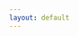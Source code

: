 ```yaml
---
layout: default
---
```


<div class="container">
  <div class="sliding-background"></div>
</div>


<style>
html, body {margin: 0; height: 100%; overflow: hidden}

.container {
  overflow: hidden;
  height:100%
}

.sliding-background {
  background: url("assets/img/stonksflipped.jpg") repeat;
  height: 11880px;
  width: 8920px;
  animation: slide 7s linear infinite;
}

@keyframes slide{
  0%{
    transform: translate3d(-792px, -446px, 0);
  }
  100%{
    transform: translate3d(0px, 0px, 0);
  }
}
</style>
